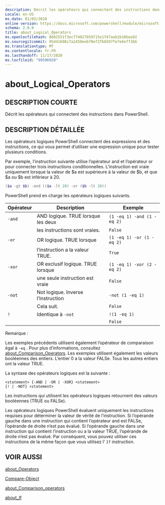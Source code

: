 ```yaml
---
description: Décrit les opérateurs qui connectent des instructions dans PowerShell.
Locale: en-US
ms.date: 01/03/2018
online version: https://docs.microsoft.com/powershell/module/microsoft.powershell.core/about/about_logical_operators?view=powershell-7.2&WT.mc_id=ps-gethelp
schema: 2.0.0
title: about_Logical_Operators
ms.openlocfilehash: 8602551f3ecf74027b59715e1f47aab1b10bea92
ms.sourcegitcommit: 95d41698c7a2450eeb70ef2fb6507fe7e6eff3b6
ms.translationtype: MT
ms.contentlocale: fr-FR
ms.lasthandoff: 11/17/2020
ms.locfileid: "99596920"
---
```

# <a name="about_logical_operators"></a>about_Logical_Operators

## <a name="short-description"></a>DESCRIPTION COURTE
Décrit les opérateurs qui connectent des instructions dans PowerShell.

## <a name="long-description"></a>DESCRIPTION DÉTAILLÉE

Les opérateurs logiques PowerShell connectent des expressions et des instructions, ce qui vous permet d’utiliser une expression unique pour tester plusieurs conditions.

Par exemple, l’instruction suivante utilise l’opérateur and et l’opérateur or pour connecter trois instructions conditionnelles. L’instruction est vraie uniquement lorsque la valeur de $a est supérieure à la valeur de $b, et que $a ou $b est inférieur à
20.

```powershell
($a -gt $b) -and (($a -lt 20) -or ($b -lt 20))
```

PowerShell prend en charge les opérateurs logiques suivants.

|Opérateur|Description                        |Exemple                   |
|--------|-----------------------------------|--------------------------|
|`-and`  |AND logique. TRUE lorsque les deux        |`(1 -eq 1) -and (1 -eq 2)`|
|        |les instructions sont vraies.               |`False`                   |
|`-or`   |OR logique. TRUE lorsque       |`(1 -eq 1) -or (1 -eq 2)` |
|        |l’instruction a la valeur TRUE.                 |`True`                    |
|`-xor`  |OR exclusif logique. TRUE lorsque    |`(1 -eq 1) -xor (2 -eq 2)`|
|        |une seule instruction est vraie         |`False`                   |
|`-not`  |Not logique. Inverse l’instruction |`-not (1 -eq 1)`          |
|        |Cela suit.                      |`False`                   |
|`!`     |Identique à `-not`                     |`!(1 -eq 1)`              |
|        |                                   |`False`                   |

 Remarque :

Les exemples précédents utilisent également l’opérateur de comparaison égal à `-eq` . Pour plus d’informations, consultez [about_Comparison_Operators](about_Comparison_Operators.md). Les exemples utilisent également les valeurs booléennes des entiers. L’entier 0 a la valeur FALSe. Tous les autres entiers ont la valeur TRUE.

La syntaxe des opérateurs logiques est la suivante :

```
<statement> {-AND | -OR | -XOR} <statement>
{! | -NOT} <statement>
```

Les instructions qui utilisent les opérateurs logiques retournent des valeurs booléennes (TRUE ou FALSe).

Les opérateurs logiques PowerShell évaluent uniquement les instructions requises pour déterminer la valeur de vérité de l’instruction. Si l’opérande gauche dans une instruction qui contient l’opérateur and est FALSe, l’opérande de droite n’est pas évalué.
Si l’opérande gauche dans une instruction qui contient l’instruction ou a la valeur TRUE, l’opérande de droite n’est pas évalué. Par conséquent, vous pouvez utiliser ces instructions de la même façon que vous utilisez l' `If` instruction.

## <a name="see-also"></a>VOIR AUSSI

[about_Operators](about_Operators.md)

[Compare-Object](xref:Microsoft.PowerShell.Utility.Compare-Object)

[about_Comparison_operators](about_Comparison_Operators.md)

[about_If](about_If.md)


